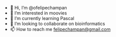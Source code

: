 - 👋 Hi, I’m @ofelipechampan
- 👀 I’m interested in moovies
- 🌱 I’m currently learning Pascal
- 💞️ I’m looking to collaborate on bioinformatics
- 📫 How to reach me felipechampan@gmail.com

<!---
Informations about me!/ofelipechampan is a ✨ special ✨ repository because its `README.md` (this file) appears on your GitHub profile.
You can click the Preview link to take a look at your changes.
--->
